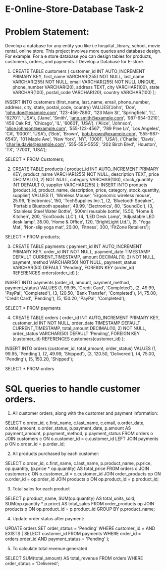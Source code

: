 # E-Online-Store-Database Task-2
# Problem Statement: 
Develop a database for any entity you like i.e hospital ,library, school, movie rental, online store. This project involves more queries and database design. For example: For a e store database you can design tables for products, customers, orders, and payments.
I Develop a Database for E-store.

1. CREATE TABLE customers (
    customer_id INT AUTO_INCREMENT PRIMARY KEY,
    first_name VARCHAR(255) NOT NULL,
    last_name VARCHAR(255) NOT NULL,
    email VARCHAR(255) NOT NULL UNIQUE,
    phone_number VARCHAR(20),
    address TEXT,
    city VARCHAR(100),
    state VARCHAR(100),
    postal_code VARCHAR(20),
    country VARCHAR(100)
  );
  
INSERT INTO customers (first_name, last_name, email, phone_number, address, city, state, postal_code, country)
VALUES('John', 'Doe', 'john.doe@example.com', '123-456-7890', '123 Main St', 'Springfield', 'IL', '62701', 'USA'),
    ('Jane', 'Smith', 'jane.smith@example.com', '987-654-3210', '456 Oak Rd', 'Chicago', 'IL', '60601', 'USA'),
    ('Alice', 'Johnson', 'alice.johnson@example.com', '555-123-4567', '789 Pine Ln', 'Los Angeles', 'CA', '90001', 'USA'),
    ('Bob', 'Brown', 'bob.brown@example.com', '555-987-6543', '101 Maple Ave', 'New York', 'NY', '10001', 'USA'),
    ('Charlie', 'Davis', 'charlie.davis@example.com', '555-555-5555', '202 Birch Blvd', 'Houston', 'TX', '77001', 'USA');

SELECT * FROM Customers;

2. CREATE TABLE products (
    product_id INT AUTO_INCREMENT PRIMARY KEY,
    product_name VARCHAR(255) NOT NULL,
    description TEXT,
    price DECIMAL(10, 2) NOT NULL,
    category VARCHAR(100),
    stock_quantity INT DEFAULT 0,
    supplier VARCHAR(255)
   );
INSERT INTO products (product_id, product_name, description, price, category, stock_quantity, supplier)
VALUES (1, 'Wireless Mouse', 'Ergonomic wireless mouse', 25.99, 'Electronics', 150, 'TechSupplies Inc.'),
       (2, 'Bluetooth Speaker', 'Portable Bluetooth speaker', 49.99, 'Electronics', 80, 'SoundCo'),
       (3, 'Stainless Steel Water Bottle', '500ml reusable bottle', 15.50, 'Home & Kitchen', 200, 'EcoGoods LLC'),
       (4, 'LED Desk Lamp', 'Adjustable LED desk lamp', 35.00, 'Home & Office', 120, 'BrightLight Ltd.'),
       (5, 'Yoga Mat', 'Non-slip yoga mat', 20.00, 'Fitness', 300, 'FitZone Retailers');

SELECT * FROM products;

3. CREATE TABLE payments (
    payment_id INT AUTO_INCREMENT PRIMARY KEY,
    order_id INT NOT NULL,
    payment_date TIMESTAMP DEFAULT CURRENT_TIMESTAMP,
    amount DECIMAL(10, 2) NOT NULL,
    payment_method VARCHAR(50) NOT NULL,
    payment_status VARCHAR(50) DEFAULT 'Pending',
    FOREIGN KEY (order_id) REFERENCES orders(order_id)
);

INSERT INTO payments (order_id, amount, payment_method, payment_status)
VALUES
    (1, 99.95, 'Credit Card', 'Completed'),
    (2, 49.99, 'PayPal', 'Completed'),
    (3, 120.50, 'Bank Transfer', 'Completed'),
    (4, 75.00, 'Credit Card', 'Pending'),
    (5, 150.20, 'PayPal', 'Completed');

SELECT * FROM payments

4. CREATE TABLE orders (
    order_id INT AUTO_INCREMENT PRIMARY KEY,
    customer_id INT NOT NULL,
    order_date TIMESTAMP DEFAULT CURRENT_TIMESTAMP,
    total_amount DECIMAL(10, 2) NOT NULL,
    order_status VARCHAR(50) DEFAULT 'Pending',
    FOREIGN KEY (customer_id) REFERENCES customers(customer_id)
);

INSERT INTO orders (customer_id, total_amount, order_status)
VALUES
    (1, 99.95, 'Pending'),
    (2, 49.99, 'Shipped'),
    (3, 120.50, 'Delivered'),
    (4, 75.00, 'Pending'),
    (5, 150.20, 'Shipped');

SELECT * FROM orders



# SQL queries to handle customer orders.

1. All customer orders, along with the customer and payment information:

SELECT o.order_id, c.first_name, c.last_name, c.email, o.order_date, o.total_amount, o.order_status, p.payment_date, p.amount AS payment_amount, p.payment_method, p.payment_status FROM orders o
JOIN customers c ON o.customer_id = c.customer_id
LEFT JOIN payments p ON o.order_id = p.order_id;

2. All products purchased by each customer:

SELECT o.order_id, c.first_name, c.last_name, p.product_name, p.price, op.quantity, (p.price * op.quantity) AS total_price FROM orders o
JOIN customers c ON o.customer_id = c.customer_id
JOIN order_products op ON o.order_id = op.order_id
JOIN products p ON op.product_id = p.product_id;

3. Total sales for each product
   
SELECT p.product_name, SUM(op.quantity) AS total_units_sold, SUM(op.quantity * p.price) AS total_sales FROM order_products op
JOIN products p ON op.product_id = p.product_id
GROUP BY p.product_name;

4. Update order status after payment:

UPDATE orders
SET order_status = 'Pending'
WHERE customer_id =
  AND EXISTS (
    SELECT customer_id
    FROM payments
    WHERE order_id = orders.order_id
    AND payment_status = 'Pending'
  );

5. To calculate total revenue generated

SELECT SUM(total_amount) AS total_revenue
FROM orders
WHERE order_status = 'Delivered';


